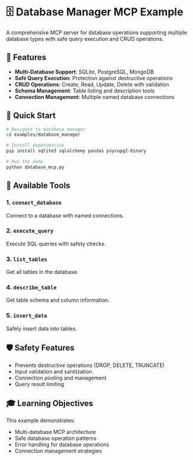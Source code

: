 # 🗄️ Database Manager MCP Example

A comprehensive MCP server for database operations supporting multiple database types with safe query execution and CRUD operations.

## 🎯 Features

- **Multi-Database Support**: SQLite, PostgreSQL, MongoDB
- **Safe Query Execution**: Protection against destructive operations
- **CRUD Operations**: Create, Read, Update, Delete with validation
- **Schema Management**: Table listing and description tools
- **Connection Management**: Multiple named database connections

## 🚀 Quick Start

```bash
# Navigate to database manager
cd examples/database_manager

# Install dependencies
pip install sqlite3 sqlalchemy pandas psycopg2-binary

# Run the demo
python database_mcp.py
```

## 🔧 Available Tools

### 1. `connect_database`
Connect to a database with named connections.

### 2. `execute_query` 
Execute SQL queries with safety checks.

### 3. `list_tables`
Get all tables in the database.

### 4. `describe_table`
Get table schema and column information.

### 5. `insert_data`
Safely insert data into tables.

## 🛡️ Safety Features

- Prevents destructive operations (DROP, DELETE, TRUNCATE)
- Input validation and sanitization
- Connection pooling and management
- Query result limiting

## 🎓 Learning Objectives

This example demonstrates:
- Multi-database MCP architecture
- Safe database operation patterns
- Error handling for database operations
- Connection management strategies 